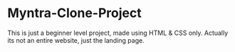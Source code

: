 # Myntra-Clone-Project
This is just a beginner level project, made using HTML & CSS only.
Actually its not an entire website, just the landing page.

